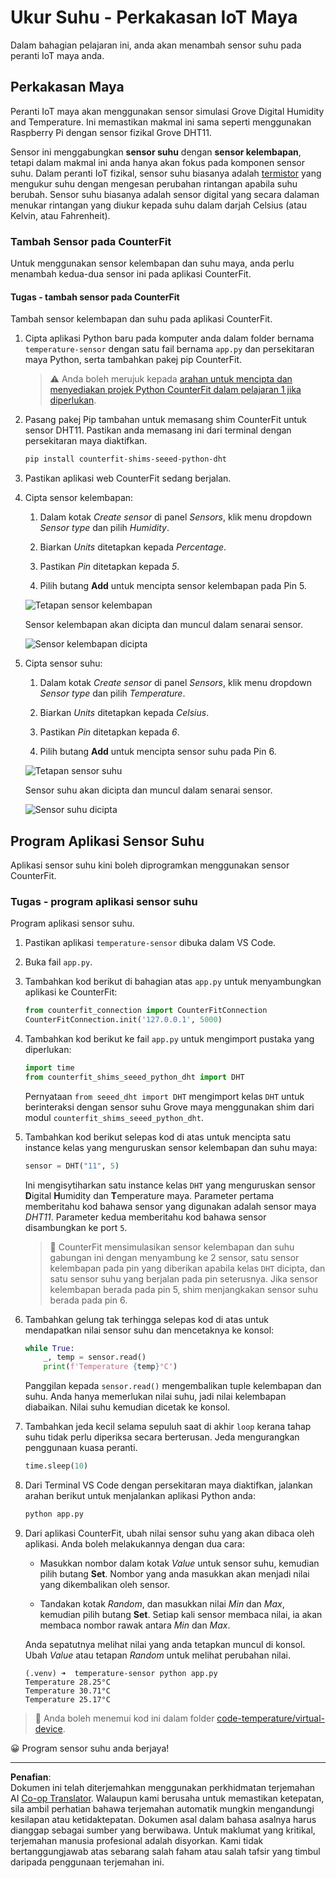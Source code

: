 <!--
CO_OP_TRANSLATOR_METADATA:
{
  "original_hash": "70e5a428b607cd5a9a4f422c2a4df03d",
  "translation_date": "2025-08-28T01:47:42+00:00",
  "source_file": "2-farm/lessons/1-predict-plant-growth/virtual-device-temp.md",
  "language_code": "ms"
}
-->
# Ukur Suhu - Perkakasan IoT Maya

Dalam bahagian pelajaran ini, anda akan menambah sensor suhu pada peranti IoT maya anda.

## Perkakasan Maya

Peranti IoT maya akan menggunakan sensor simulasi Grove Digital Humidity and Temperature. Ini memastikan makmal ini sama seperti menggunakan Raspberry Pi dengan sensor fizikal Grove DHT11.

Sensor ini menggabungkan **sensor suhu** dengan **sensor kelembapan**, tetapi dalam makmal ini anda hanya akan fokus pada komponen sensor suhu. Dalam peranti IoT fizikal, sensor suhu biasanya adalah [termistor](https://wikipedia.org/wiki/Thermistor) yang mengukur suhu dengan mengesan perubahan rintangan apabila suhu berubah. Sensor suhu biasanya adalah sensor digital yang secara dalaman menukar rintangan yang diukur kepada suhu dalam darjah Celsius (atau Kelvin, atau Fahrenheit).

### Tambah Sensor pada CounterFit

Untuk menggunakan sensor kelembapan dan suhu maya, anda perlu menambah kedua-dua sensor ini pada aplikasi CounterFit.

#### Tugas - tambah sensor pada CounterFit

Tambah sensor kelembapan dan suhu pada aplikasi CounterFit.

1. Cipta aplikasi Python baru pada komputer anda dalam folder bernama `temperature-sensor` dengan satu fail bernama `app.py` dan persekitaran maya Python, serta tambahkan pakej pip CounterFit.

    > ⚠️ Anda boleh merujuk kepada [arahan untuk mencipta dan menyediakan projek Python CounterFit dalam pelajaran 1 jika diperlukan](../../../1-getting-started/lessons/1-introduction-to-iot/virtual-device.md).

1. Pasang pakej Pip tambahan untuk memasang shim CounterFit untuk sensor DHT11. Pastikan anda memasang ini dari terminal dengan persekitaran maya diaktifkan.

    ```sh
    pip install counterfit-shims-seeed-python-dht
    ```

1. Pastikan aplikasi web CounterFit sedang berjalan.

1. Cipta sensor kelembapan:

    1. Dalam kotak *Create sensor* di panel *Sensors*, klik menu dropdown *Sensor type* dan pilih *Humidity*.

    1. Biarkan *Units* ditetapkan kepada *Percentage*.

    1. Pastikan *Pin* ditetapkan kepada *5*.

    1. Pilih butang **Add** untuk mencipta sensor kelembapan pada Pin 5.

    ![Tetapan sensor kelembapan](../../../../../translated_images/counterfit-create-humidity-sensor.2750e27b6f30e09cf4e22101defd5252710717620816ab41ba688f91f757c49a.ms.png)

    Sensor kelembapan akan dicipta dan muncul dalam senarai sensor.

    ![Sensor kelembapan dicipta](../../../../../translated_images/counterfit-humidity-sensor.7b12f7f339e430cb26c8211d2dba4ef75261b353a01da0932698b5bebd693f27.ms.png)

1. Cipta sensor suhu:

    1. Dalam kotak *Create sensor* di panel *Sensors*, klik menu dropdown *Sensor type* dan pilih *Temperature*.

    1. Biarkan *Units* ditetapkan kepada *Celsius*.

    1. Pastikan *Pin* ditetapkan kepada *6*.

    1. Pilih butang **Add** untuk mencipta sensor suhu pada Pin 6.

    ![Tetapan sensor suhu](../../../../../translated_images/counterfit-create-temperature-sensor.199350ed34f7343d79dccbe95eaf6c11d2121f03d1c35ab9613b330c23f39b29.ms.png)

    Sensor suhu akan dicipta dan muncul dalam senarai sensor.

    ![Sensor suhu dicipta](../../../../../translated_images/counterfit-temperature-sensor.f0560236c96a9016bafce7f6f792476fe3367bc6941a1f7d5811d144d4bcbfff.ms.png)

## Program Aplikasi Sensor Suhu

Aplikasi sensor suhu kini boleh diprogramkan menggunakan sensor CounterFit.

### Tugas - program aplikasi sensor suhu

Program aplikasi sensor suhu.

1. Pastikan aplikasi `temperature-sensor` dibuka dalam VS Code.

1. Buka fail `app.py`.

1. Tambahkan kod berikut di bahagian atas `app.py` untuk menyambungkan aplikasi ke CounterFit:

    ```python
    from counterfit_connection import CounterFitConnection
    CounterFitConnection.init('127.0.0.1', 5000)
    ```

1. Tambahkan kod berikut ke fail `app.py` untuk mengimport pustaka yang diperlukan:

    ```python
    import time
    from counterfit_shims_seeed_python_dht import DHT
    ```

    Pernyataan `from seeed_dht import DHT` mengimport kelas `DHT` untuk berinteraksi dengan sensor suhu Grove maya menggunakan shim dari modul `counterfit_shims_seeed_python_dht`.

1. Tambahkan kod berikut selepas kod di atas untuk mencipta satu instance kelas yang menguruskan sensor kelembapan dan suhu maya:

    ```python
    sensor = DHT("11", 5)
    ```

    Ini mengisytiharkan satu instance kelas `DHT` yang menguruskan sensor **D**igital **H**umidity dan **T**emperature maya. Parameter pertama memberitahu kod bahawa sensor yang digunakan adalah sensor maya *DHT11*. Parameter kedua memberitahu kod bahawa sensor disambungkan ke port `5`.

    > 💁 CounterFit mensimulasikan sensor kelembapan dan suhu gabungan ini dengan menyambung ke 2 sensor, satu sensor kelembapan pada pin yang diberikan apabila kelas `DHT` dicipta, dan satu sensor suhu yang berjalan pada pin seterusnya. Jika sensor kelembapan berada pada pin 5, shim menjangkakan sensor suhu berada pada pin 6.

1. Tambahkan gelung tak terhingga selepas kod di atas untuk mendapatkan nilai sensor suhu dan mencetaknya ke konsol:

    ```python
    while True:
        _, temp = sensor.read()
        print(f'Temperature {temp}°C')
    ```

    Panggilan kepada `sensor.read()` mengembalikan tuple kelembapan dan suhu. Anda hanya memerlukan nilai suhu, jadi nilai kelembapan diabaikan. Nilai suhu kemudian dicetak ke konsol.

1. Tambahkan jeda kecil selama sepuluh saat di akhir `loop` kerana tahap suhu tidak perlu diperiksa secara berterusan. Jeda mengurangkan penggunaan kuasa peranti.

    ```python
    time.sleep(10)
    ```

1. Dari Terminal VS Code dengan persekitaran maya diaktifkan, jalankan arahan berikut untuk menjalankan aplikasi Python anda:

    ```sh
    python app.py
    ```

1. Dari aplikasi CounterFit, ubah nilai sensor suhu yang akan dibaca oleh aplikasi. Anda boleh melakukannya dengan dua cara:

    * Masukkan nombor dalam kotak *Value* untuk sensor suhu, kemudian pilih butang **Set**. Nombor yang anda masukkan akan menjadi nilai yang dikembalikan oleh sensor.

    * Tandakan kotak *Random*, dan masukkan nilai *Min* dan *Max*, kemudian pilih butang **Set**. Setiap kali sensor membaca nilai, ia akan membaca nombor rawak antara *Min* dan *Max*.

    Anda sepatutnya melihat nilai yang anda tetapkan muncul di konsol. Ubah *Value* atau tetapan *Random* untuk melihat perubahan nilai.

    ```output
    (.venv) ➜  temperature-sensor python app.py
    Temperature 28.25°C
    Temperature 30.71°C
    Temperature 25.17°C
    ```

> 💁 Anda boleh menemui kod ini dalam folder [code-temperature/virtual-device](../../../../../2-farm/lessons/1-predict-plant-growth/code-temperature/virtual-device).

😀 Program sensor suhu anda berjaya!

---

**Penafian**:  
Dokumen ini telah diterjemahkan menggunakan perkhidmatan terjemahan AI [Co-op Translator](https://github.com/Azure/co-op-translator). Walaupun kami berusaha untuk memastikan ketepatan, sila ambil perhatian bahawa terjemahan automatik mungkin mengandungi kesilapan atau ketidaktepatan. Dokumen asal dalam bahasa asalnya harus dianggap sebagai sumber yang berwibawa. Untuk maklumat yang kritikal, terjemahan manusia profesional adalah disyorkan. Kami tidak bertanggungjawab atas sebarang salah faham atau salah tafsir yang timbul daripada penggunaan terjemahan ini.